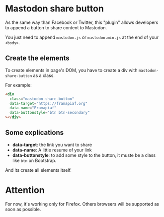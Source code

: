 # Mastodon share button

As the same way than Facebook or Twitter, this "plugin" allows developers to append a button to share content to Mastodon.

You just need to append `mastodon.js` or `mastodon.min.js` at the end of your `<body>`.

## Create the elements
To create elements in page's DOM, you have to create a div with `mastodon-share-button` as a class.

For example:

```html
<div 
  class="mastodon-share-button"
  data-target="https://framapiaf.org"
  data-name="Framapiaf"
  data-buttonstyle="btn btn-secondary"
></div>
```

## Some explications

* **data-target**: the link you want to share
* **data-name**: A little resume of your link
* **data-buttonstyle**: to add some style to the button, it muste be a class like `btn` on Bootstrap.

And its create all elements itself.

# Attention
For now, it's working only for Firefox.
Others browsers will be supported as soon as possible.

